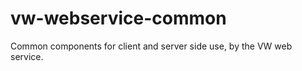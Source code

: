 vw-webservice-common
====================

Common components for client and server side use, by the VW web service.
